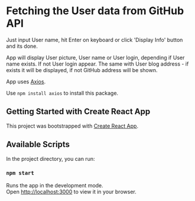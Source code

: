 # Fetching the User data from GitHub API

Just input User name, hit Enter on keyboard or click 'Display Info' button and its done.

App will display User picture, User name or User login, depending if User name exists. If not User login appear.
The same with User blog address - if exists it will be displayed, if not GitHub address will be shown.

App uses [Axios](https://github.com/sheaivey/react-axios).

Use `npm install axios` to install this package.

## Getting Started with Create React App

This project was bootstrapped with [Create React App](https://github.com/facebook/create-react-app).

## Available Scripts

In the project directory, you can run:

### `npm start`

Runs the app in the development mode.\
Open [http://localhost:3000](http://localhost:3000) to view it in your browser.

